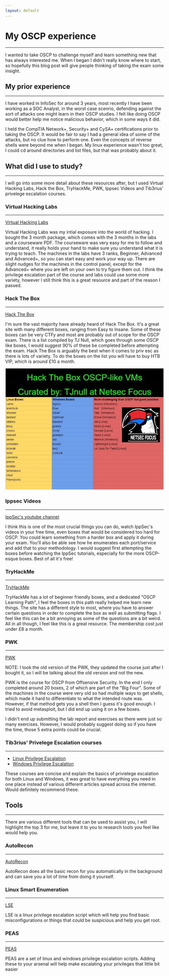 ```yaml
---
layout: default
---
```


# My OSCP experience
<hr />

I wanted to take OSCP to challenge myself and learn something new that has always interested me. When I began I didn't really know where to start, so hopefully this blog post will give people thinking of taking the exam some insight.

## My prior experience
<hr />

I have worked in InfoSec for around 3 years, most recently I have been working as a SOC Analyst, in the worst case scenrio, defending against the sort of attacks one might learn in their OSCP studies. I felt like doing OSCP would better help me notice malicious behavior, which in some ways it did. 

I held the CompTIA Network+, Security+ and CySA+ certifications prior to taking the OSCP. It would be fair to say I had a general idea of some of the attacks, but no clue how to perform one. Even the concepts of reverse shells were beyond me when I began. My linux experience wasn't too great, I could cd around directories and list files, but that was probably about it. 

## What did I use to study?
<hr />

I will go into some more detail about these resources after, but I used Virtual Hacking Labs, Hack the Box, TryHackMe, PWK, Ippsec Videos and Tib3rius' privelege escalation courses.

### Virtual Hacking Labs
<hr />

<a href="https://www.virtualhackinglabs.com/">Virtual Hacking Labs</a>

Virtual Hacking Labs was my intial exposure into the world of hacking. I bought the 3 month package, which comes with the 3 months in the labs and a courseware PDF. The courseware was very easy for me to follow and understand, it really holds your hand to make sure you understand what it is trying to teach. The machines in the labs have 3 ranks, Beginner, Advanced and Advanced+, so you can start easy and work your way up. There are slight nudges for the machines in the control panel, except for the Advanced+ where you are left on your own to try figure them out. I think the privilege escalation part of the course and labs could use some more variety, however I still think this is a great resource and part of the reason I passed.

### Hack The Box
<hr />

<a href="https://www.hackthebox.eu/">Hack The Box</a>

I'm sure the vast majority have already heard of Hack The Box. It's a great site with many different boxes, ranging from Easy to Insane. Some of these boxes can be very CTFy and most are probably out of scope for the OSCP exam. There is a list compiled by TJ Null, which goes through some OSCP like boxes, I would suggest 90% of these be completed before attempting the exam. Hack The Box is arguably the best when it comes to priv esc as there is lots of variety. To do the boxes on the list you will have to buy HTB VIP, which is around £10 a month.

<img src="/assets/images/oscp_list.jpg"/>

### Ippsec Videos
<hr />

<a href="https://www.youtube.com/channel/UCa6eh7gCkpPo5XXUDfygQQA">IppSec's youtube channel</a>

I think this is one of the most crucial things you can do, watch IppSec's videos in your free time, even boxes that would be considered too hard for OSCP. You could learn something from a harder box and apply it during your exam. You'll also be able see how he enumerates each port/service and add that to your methodology. I would suggest first attempting the boxes before watching the IppSec tutorials, especially for the more OSCP-esque boxes. Best of all it's free!

### TryHackMe
<hr />

<a href="https://tryhackme.com/">TryHackMe</a>

TryHackMe has a lot of beginner friendly boxes, and a dedicated "OSCP Learning Path", I feel the boxes in this path really helped me learn new things. The site has a different style to most, where you have to answer certain questions in order to complete the box as well as submitting flags. I feel like this can be a bit annoying as some of the questions are a bit weird. All in all though, I feel like this is a great resource. The membership cost just under £8 a month. 

### PWK
<hr />

<a href="https://www.offensive-security.com/pwk-oscp/">PWK</a>

NOTE: I took the old version of the PWK, they updated the course just after I bought it, so I will be talking about the old version and not the new. 

PWK is the course for OSCP from Offsensive Security. In the end I only completed around 20 boxes, 2 of which are part of the "Big Four". Some of the machines in the course were very old so had multiple ways to get shells, which made it hard to differentiate to what the intended route was. However, if that method gets you a shell then I guess it's good enough. I tried to avoid metasploit, but I did end up using it on a few boxes. 

I didn't end up submitting the lab report and exercises as there were just so many exercises. However, I would probably suggest doing so if you have the time, those 5 extra points could be crucial. 

### Tib3rius' Privelege Escalation courses
<hr />

<ul>
  <li><a href="https://www.udemy.com/course/linux-privilege-escalation/?referralCode=0B0B7AA1E52B4B7F4C06">Linux Privilege Escalation</a></li>
  <li><a href="https://www.udemy.com/course/windows-privilege-escalation/?referralCode=9A533B41ECB74227E574">Windows Privilege Escalation</a></li>
</ul>

These courses are concise and explain the basics of privielege escalation for both Linux and Windows, it was great to have everything you need in one place instead of various different articles spread across the internet. Would definitely recommend these.

## Tools
<hr />

There are various different tools that can be used to assist you, I will highlight the top 3 for me, but leave it to you to research tools you feel like would help you. 

### AutoRecon
<hr />

<a href="https://github.com/Tib3rius/AutoRecon">AutoRecon</a>

AutoRecon does all the basic recon for you automatically in the background and can save you a lot of time from doing it yourself.

### Linux Smart Enumeration
<hr />

<a href="https://github.com/diego-treitos/linux-smart-enumeration">LSE</a>

LSE is a linux privilege escalation script which will help you find basic misconfigurations or things that could be suspicious and help you get root. 

### PEAS
<hr />

<a href="https://github.com/carlospolop/privilege-escalation-awesome-scripts-suite">PEAS</a>

PEAS are a set of linux and windows privilege escalation scripts. Adding these to your arsenal will help make escalating your privileges that little bit easier




